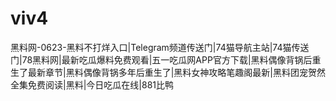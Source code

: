 # viv4
黑料网-0623-黑料不打烊入口|Telegram频道传送门|74猫导航主站|74猫传送门|78黑料网|最新吃瓜爆料免费观看|五一吃瓜网APP官方下载|黑料偶像背锅后重生了最新章节|黑料偶像背锅多年后重生了|黑料女神攻略笔趣阁最新|黑料团宠贺然全集免费阅读|黑料|今日吃瓜在线|881比鸭
